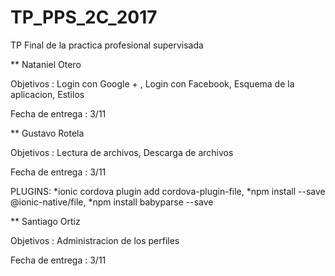 # TP_PPS_2C_2017
TP Final de la practica profesional supervisada


** Nataniel Otero

Objetivos : Login con Google + , Login con Facebook, Esquema de la aplicacion, Estilos

Fecha de entrega : 3/11


** Gustavo Rotela

Objetivos : Lectura de archivos, Descarga de archivos

Fecha de entrega : 3/11

PLUGINS:
*ionic cordova plugin add cordova-plugin-file,
*npm install --save @ionic-native/file,
*npm install babyparse --save

** Santiago Ortiz

Objetivos : Administracion de los perfiles

Fecha de entrega : 3/11

